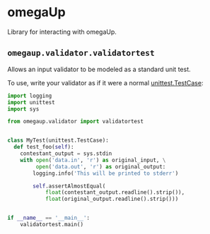 # omegaUp

Library for interacting with omegaUp.

## `omegaup.validator.validatortest`

Allows an input validator to be modeled as a standard unit test.

To use, write your validator as if it were a normal
[unittest.TestCase](https://docs.python.org/3/library/unittest.html#unittest.TestCase):

```python
import logging
import unittest
import sys

from omegaup.validator import validatortest


class MyTest(unittest.TestCase):
  def test_foo(self):
    contestant_output = sys.stdin
    with open('data.in', 'r') as original_input, \
         open('data.out', 'r') as original_output:
        logging.info('This will be printed to stderr')

        self.assertAlmostEqual(
            float(contestant_output.readline().strip()),
            float(original_output.readline().strip()))


if __name__ == '__main__':
    validatortest.main()
```
